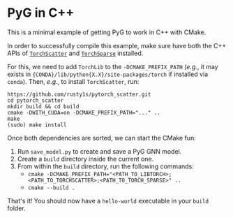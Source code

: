 # PyG in C++

This is a minimal example of getting PyG to work in C++ with CMake.

In order to successfully compile this example, make sure have both the C++ APIs of [`TorchScatter`](https://github.com/rusty1s/pytorch_scatter#c-api) and [`TorchSparse`](https://github.com/rusty1s/pytorch_sparse/#c-api) installed.

For this, we need to add `TorchLib` to the `-DCMAKE_PREFIX_PATH` (*e.g.*, it may exists in `{CONDA}/lib/python{X.X}/site-packages/torch` if installed via `conda`).
Then, *e.g.*, to install `TorchScatter`, run:

```
https://github.com/rusty1s/pytorch_scatter.git
cd pytorch_scatter
mkdir build && cd build
cmake -DWITH_CUDA=on -DCMAKE_PREFIX_PATH="..." ..
make
(sudo) make install
```

Once both dependencies are sorted, we can start the CMake fun:

1. Run `save_model.py` to create and save a PyG GNN model.
2. Create a `build` directory inside the current one.
3. From within the `build` directory, run the following commands:
   * `cmake -DCMAKE_PREFIX_PATH="<PATH_TO_LIBTORCH>;<PATH_TO_TORCHSCATTER>;<PATH_TO_TORCH_SPARSE>" ..`
   * `cmake --build .`

That's it!
You should now have a `hello-world` executable in your `build` folder.
